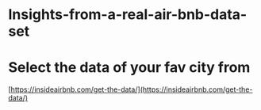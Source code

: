 # Insights-from-a-real-air-bnb-data-set
# Select the data of your fav city from
[https://insideairbnb.com/get-the-data/](https://insideairbnb.com/get-the-data/)
